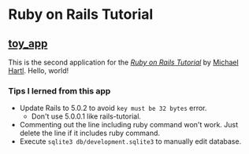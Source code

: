 # Ruby on Rails Tutorial

## [toy_app](https://warm-shelf-93524.herokuapp.com/)

This is the second application for the [*Ruby on Rails Tutorial*](http://railstutorial.jp/)
by [Michael Hartl](http://www.michaelhartl.com/). Hello, world!

### Tips I lerned from this app

- Update Rails to 5.0.2 to avoid `key must be 32 bytes` error.
  - Don't use 5.0.0.1 like rails-tutorial.
- Commenting out the line including ruby command won't work. Just delete the line if it includes ruby command.
- Execute `sqlite3 db/development.sqlite3` to manually edit database.
